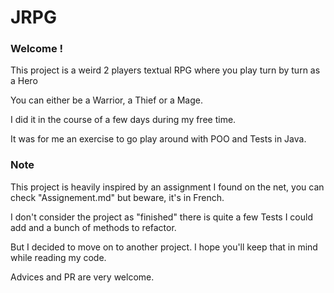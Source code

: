 # JRPG

### Welcome !

This project is a weird 2 players textual RPG where you play turn by turn as a Hero

You can either be a Warrior, a Thief or a Mage.

I did it in the course of a few days during my free time. 

It was for me an exercise to go play around with POO and Tests in Java.


### Note


This project is heavily inspired by an assignment I found on the net, you can check "Assignement.md" but beware, it's in French.

I don't consider the project as "finished" there is quite a few Tests I could add and a bunch of methods to refactor.

But I decided to move on to another project. I hope you'll keep that in mind while reading my code.


Advices and PR are very welcome.
